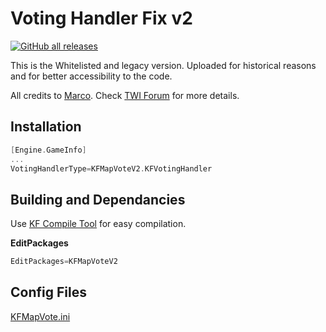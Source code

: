 # Voting Handler Fix v2

[![GitHub all releases](https://img.shields.io/github/downloads/InsultingPros/KFMapVoteV3/total)](https://github.com/InsultingPros/KFMapVoteV3/releases)

This is the Whitelisted and legacy version. Uploaded for historical reasons and for better accessibility to the code.

All credits to [Marco](https://steamcommunity.com/profiles/76561197975509070/). Check [TWI Forum](https://forums.tripwireinteractive.com/index.php?threads/mod-voting-handler-fix.43202/) for more details.

## Installation

```cpp
[Engine.GameInfo]
...
VotingHandlerType=KFMapVoteV2.KFVotingHandler
```

## Building and Dependancies

Use [KF Compile Tool](https://github.com/InsultingPros/KFCompileTool) for easy compilation.

**EditPackages**

```cpp
EditPackages=KFMapVoteV2
```

## Config Files

[KFMapVote.ini](Configs/KFMapVote.ini 'main config')
